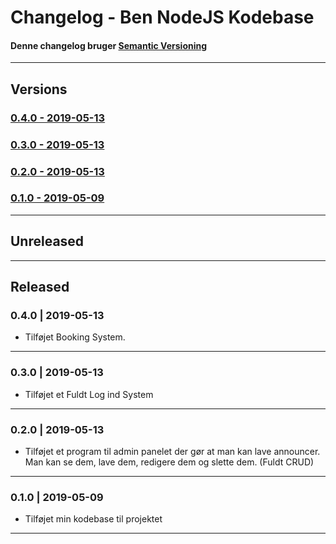 # Changelog - Ben NodeJS Kodebase
#### Denne changelog bruger [Semantic Versioning](https://semver.org/spec/v2.0.0.html)

---

## Versions

### [0.4.0 - 2019-05-13](###-0.4.0-|-2019-05-13)

### [0.3.0 - 2019-05-13](###-0.3.0-|-2019-05-13)

### [0.2.0 - 2019-05-13](###-0.2.0-|-2019-05-13)

### [0.1.0 - 2019-05-09](###-0.1.0-|-2019-05-09)

---

## Unreleased

---

## Released

### 0.4.0 | 2019-05-13

* Tilføjet Booking System. 

---

### 0.3.0 | 2019-05-13

* Tilføjet et Fuldt Log ind System

---

### 0.2.0 | 2019-05-13

* Tilføjet et program til admin panelet der gør at man kan lave announcer. Man kan se dem, lave dem, redigere dem og slette dem. (Fuldt CRUD)

---

### 0.1.0 | 2019-05-09

* Tilføjet min kodebase til projektet

---

